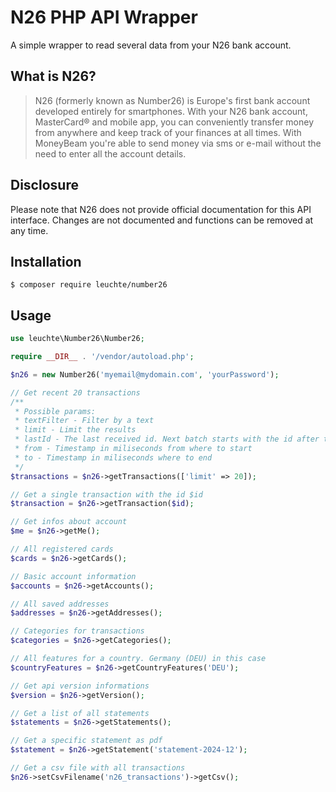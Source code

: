 # N26 PHP API Wrapper

A simple wrapper to read several data from your N26 bank account.

## What is N26?

> N26 (formerly known as Number26) is Europe's first bank account developed entirely for smartphones. With your N26 bank account, MasterCard® and mobile app, you can conveniently transfer money from anywhere and keep track of your finances at all times. With MoneyBeam you're able to send money via sms or e-mail without the need to enter all the account details.


## Disclosure

Please note that N26 does not provide official documentation for this API interface. Changes are not documented and functions can be removed at any time.


## Installation

	$ composer require leuchte/number26

## Usage

```php
use leuchte\Number26\Number26;

require __DIR__ . '/vendor/autoload.php';

$n26 = new Number26('myemail@mydomain.com', 'yourPassword');

// Get recent 20 transactions
/**
 * Possible params:
 * textFilter - Filter by a text
 * limit - Limit the results
 * lastId - The last received id. Next batch starts with the id after the lastId
 * from - Timestamp in miliseconds from where to start
 * to - Timestamp in miliseconds where to end
 */ 
$transactions = $n26->getTransactions(['limit' => 20]);

// Get a single transaction with the id $id
$transaction = $n26->getTransaction($id);

// Get infos about account
$me = $n26->getMe();

// All registered cards
$cards = $n26->getCards();

// Basic account information
$accounts = $n26->getAccounts();

// All saved addresses
$addresses = $n26->getAddresses();

// Categories for transactions
$categories = $n26->getCategories();

// All features for a country. Germany (DEU) in this case
$countryFeatures = $n26->getCountryFeatures('DEU');

// Get api version informations
$version = $n26->getVersion();

// Get a list of all statements
$statements = $n26->getStatements();

// Get a specific statement as pdf
$statement = $n26->getStatement('statement-2024-12');

// Get a csv file with all transactions
$n26->setCsvFilename('n26_transactions')->getCsv();

